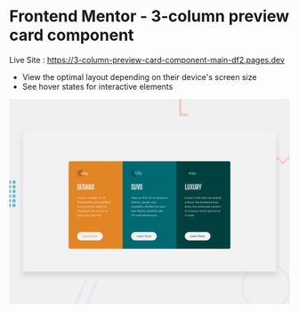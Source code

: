 # Frontend Mentor - 3-column preview card component

Live Site : https://3-column-preview-card-component-main-df2.pages.dev

- View the optimal layout depending on their device's screen size
- See hover states for interactive elements

![Design preview for the 3-column preview card component coding challenge](./design/desktop-preview.jpg)
